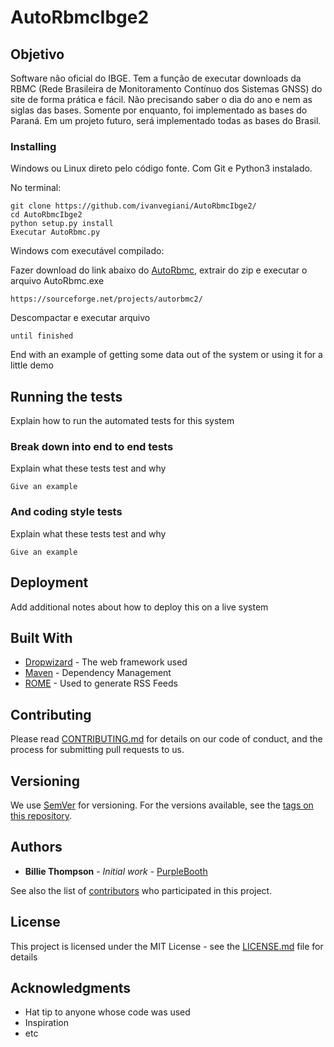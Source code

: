 # AutoRbmcIbge2

## Objetivo

Software não oficial do IBGE. Tem a função de executar downloads da RBMC (Rede Brasileira de Monitoramento Contínuo dos Sistemas GNSS) do site de forma prática e fácil. Não precisando saber o dia do ano e nem as siglas das bases. Somente por enquanto, foi implementado as bases do Paraná. Em um projeto futuro, será implementado todas as bases do Brasil.

### Installing

Windows ou Linux direto pelo código fonte. Com Git e Python3 instalado.

No terminal:

```
git clone https://github.com/ivanvegiani/AutoRbmcIbge2/
cd AutoRbmcIbge2
python setup.py install
Executar AutoRbmc.py
```

Windows com executável compilado:

Fazer download do link abaixo do [AutoRbmc](https://sourceforge.net/projects/autorbmc2/), extrair do zip e executar o arquivo AutoRbmc.exe
```
https://sourceforge.net/projects/autorbmc2/

```

Descompactar e executar arquivo 

```
until finished
```

End with an example of getting some data out of the system or using it for a little demo

## Running the tests

Explain how to run the automated tests for this system

### Break down into end to end tests

Explain what these tests test and why

```
Give an example
```

### And coding style tests

Explain what these tests test and why

```
Give an example
```

## Deployment

Add additional notes about how to deploy this on a live system

## Built With

* [Dropwizard](http://www.dropwizard.io/1.0.2/docs/) - The web framework used
* [Maven](https://maven.apache.org/) - Dependency Management
* [ROME](https://rometools.github.io/rome/) - Used to generate RSS Feeds

## Contributing

Please read [CONTRIBUTING.md](https://gist.github.com/PurpleBooth/b24679402957c63ec426) for details on our code of conduct, and the process for submitting pull requests to us.

## Versioning

We use [SemVer](http://semver.org/) for versioning. For the versions available, see the [tags on this repository](https://github.com/your/project/tags). 

## Authors

* **Billie Thompson** - *Initial work* - [PurpleBooth](https://github.com/PurpleBooth)

See also the list of [contributors](https://github.com/your/project/contributors) who participated in this project.

## License

This project is licensed under the MIT License - see the [LICENSE.md](LICENSE.md) file for details

## Acknowledgments

* Hat tip to anyone whose code was used
* Inspiration
* etc

